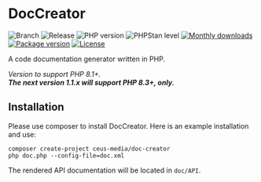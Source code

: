 # DocCreator

![Branch](https://img.shields.io/badge/Branch-1.1.x-blue?style=flat-square)
![Release](https://img.shields.io/badge/Release----blue?style=flat-square)
![PHP version](https://img.shields.io/badge/PHP-%5E8-blue?style=flat-square&color=777BB4)
![PHPStan level](https://img.shields.io/badge/PHPStan_level-1-darkgreen?style=flat-square)
[![Monthly downloads](https://img.shields.io/packagist/dt/ceus-media/doc-creator.svg?style=flat-square)](https://packagist.org/packages/ceus-media/doc-creator)
[![Package version](https://img.shields.io/packagist/v/ceus-media/doc-creator.svg?style=flat-square)](https://packagist.org/packages/ceus-media/doc-creator)
[![License](https://img.shields.io/packagist/l/ceus-media/doc-creator.svg?style=flat-square)](https://packagist.org/packages/ceus-media/doc-creator)

A code documentation generator written in PHP.

*Version to support PHP 8.1+.*  
***The next version 1.1.x will support PHP 8.3+, only.***  

## Installation

Please use composer to install DocCreator.
Here is an example installation and use:

```
composer create-project ceus-media/doc-creator
php doc.php --config-file=doc.xml
```
  
The rendered API documentation will be located in <code>doc/API</code>.
